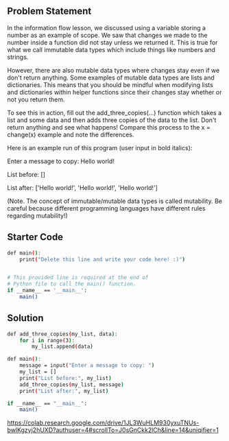 ## Problem Statement

In the information flow lesson, we discussed using a variable storing a number as an example of scope. We saw that changes we made to the number inside a function did not stay unless we returned it. This is true for what we call immutable data types which include things like numbers and strings.

However, there are also mutable data types where changes stay even if we don't return anything. Some examples of mutable data types are lists and dictionaries. This means that you should be mindful when modifying lists and dictionaries within helper functions since their changes stay whether or not you return them.

To see this in action, fill out the add_three_copies(...) function which takes a list and some data and then adds three copies of the data to the list. Don't return anything and see what happens! Compare this process to the x = change(x) example and note the differences.

Here is an example run of this program (user input in bold italics):

Enter a message to copy: Hello world!

List before: []

List after: ['Hello world!', 'Hello world!', 'Hello world!']

(Note. The concept of immutable/mutable data types is called mutability. Be careful because different programming languages have different rules regarding mutability!)

## Starter Code

```bash
def main():
    print("Delete this line and write your code here! :)")


# This provided line is required at the end of
# Python file to call the main() function.
if __name__ == '__main__':
    main()
```

## Solution

```bash
def add_three_copies(my_list, data):
    for i in range(3):
        my_list.append(data)

def main():
    message = input("Enter a message to copy: ")
    my_list = []
    print("List before:", my_list)
    add_three_copies(my_list, message)
    print("List after:", my_list)

if __name__ == "__main__":
    main()
```
https://colab.research.google.com/drive/1JL3WuHLM930yxuTNUs-bwlKgzyj2hUXD?authuser=4#scrollTo=J0sGnCkk2lCh&line=14&uniqifier=1
